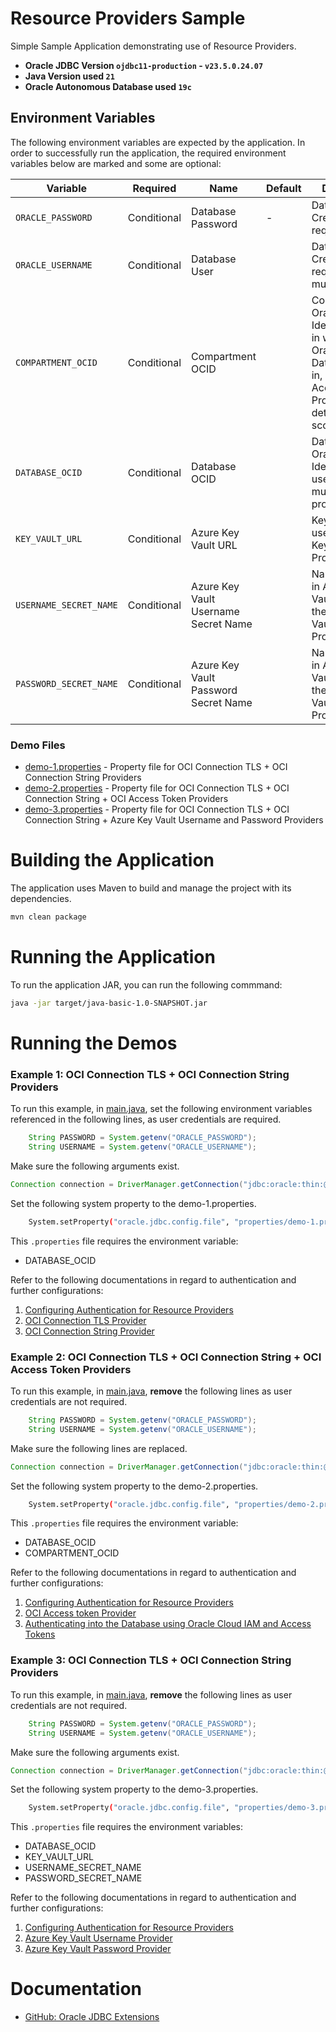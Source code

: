 # Resource Providers Sample

Simple Sample Application demonstrating use of Resource Providers.

- __Oracle JDBC Version `ojdbc11-production` - `v23.5.0.24.07`__
- __Java Version used `21`__
- __Oracle Autonomous Database used `19c`__

## Environment Variables
The following environment variables are expected by the application.
In order to successfully run the application, the required environment variables below are marked and some are optional:

| Variable               |  Required   | Name                                 | Default | Description                                                                                                                         |
|------------------------|:-----------:|--------------------------------------|---------|-------------------------------------------------------------------------------------------------------------------------------------|
| `ORACLE_PASSWORD`      | Conditional | Database Password                    | -       | Database Credential if required                                                                                                     |
| `ORACLE_USERNAME`      | Conditional | Database User                        |         | Database Credentials  if required, user must exist                                                                                  |
| `COMPARTMENT_OCID`     | Conditional | Compartment OCID                     |         | Compartment Oracle Cloud Identifier(OCID) in which the Oracle Database lives in, used by Access Token Provider in determining scope |
| `DATABASE_OCID`        | Conditional | Database OCID                        |         | Database Oracle Cloud Identifier(OCID), used by multiple providers                                                                  |
| `KEY_VAULT_URL`        | Conditional | Azure Key Vault URL                  |         | Key Vault URL used by Azure Key Vault Providers                                                                                     |
| `USERNAME_SECRET_NAME` | Conditional | Azure Key Vault Username Secret Name |         | Name of secret in Azure Key Vault used by the Azure Key Vault Username Providers                                                    |
| `PASSWORD_SECRET_NAME` | Conditional | Azure Key Vault Password Secret Name |         | Name of secret in Azure Key Vault used by the Azure Key Vault Password Providers                                                    |

### Demo Files
- [demo-1.properties](properties/demo-1.properties) - Property file for OCI Connection TLS + OCI Connection String Providers
- [demo-2.properties](properties/demo-2.properties) - Property file for OCI Connection TLS + OCI Connection String + OCI Access Token Providers
- [demo-3.properties](properties/demo-3.properties) - Property file for OCI Connection TLS + OCI Connection String + Azure Key Vault Username and Password Providers




# Building the Application
The application uses Maven to build and manage the project with its dependencies.
```bash
mvn clean package
```

# Running the Application
To run the application JAR, you can run the following commmand:
```bash
java -jar target/java-basic-1.0-SNAPSHOT.jar
```

# Running the Demos

### Example 1: OCI Connection TLS + OCI Connection String Providers

To run this example, in [main.java](src/main/java/org/oracle/Main.java), set the following environment variables
referenced in the following lines, as user credentials are required. 
```java
    String PASSWORD = System.getenv("ORACLE_PASSWORD");
    String USERNAME = System.getenv("ORACLE_USERNAME");
```
Make sure the following arguments exist.
```java
Connection connection = DriverManager.getConnection("jdbc:oracle:thin:@", USERNAME, PASSWORD);
```
Set the following system property to the demo-1.properties.
```bash
    System.setProperty("oracle.jdbc.config.file", "properties/demo-1.properties");
```

This `.properties` file requires the environment variable:
- DATABASE_OCID


Refer to the following documentations in regard to authentication and further configurations:
1. [Configuring Authentication for Resource Providers](https://github.com/oracle/ojdbc-extensions/blob/main/ojdbc-provider-oci/README.md#configuring-authentication-1)
2. [OCI Connection TLS Provider](https://github.com/oracle/ojdbc-extensions/blob/main/ojdbc-provider-oci/README.md#database-tls-provider)
3. [OCI Connection String Provider](https://github.com/oracle/ojdbc-extensions/blob/main/ojdbc-provider-oci/README.md#database-connection-string-provider)

### Example 2: OCI Connection TLS + OCI Connection String + OCI Access Token Providers

To run this example, in [main.java](src/main/java/org/oracle/Main.java), __remove__ the following lines as user credentials are not required.
```java
    String PASSWORD = System.getenv("ORACLE_PASSWORD");
    String USERNAME = System.getenv("ORACLE_USERNAME");
```

Make sure the following lines are replaced.
```java
Connection connection = DriverManager.getConnection("jdbc:oracle:thin:@");
```

Set the following system property to the demo-2.properties.

```bash
    System.setProperty("oracle.jdbc.config.file", "properties/demo-2.properties");
```

This `.properties` file requires the environment variable:
- DATABASE_OCID
- COMPARTMENT_OCID


Refer to the following documentations in regard to authentication and further configurations:
1. [Configuring Authentication for Resource Providers](https://github.com/oracle/ojdbc-extensions/blob/main/ojdbc-provider-oci/README.md#configuring-authentication-1)
2. [OCI Access token Provider](https://github.com/oracle/ojdbc-extensions/blob/main/ojdbc-provider-oci/README.md#access-token-provider)
3. [Authenticating into the Database using Oracle Cloud IAM and Access Tokens](https://docs.oracle.com/en/cloud/paas/autonomous-database/serverless/adbsb/manage-users-iam.html)



### Example 3: OCI Connection TLS + OCI Connection String Providers

To run this example, in [main.java](src/main/java/org/oracle/Main.java), __remove__ the following lines as user credentials are not required.
```java
    String PASSWORD = System.getenv("ORACLE_PASSWORD");
    String USERNAME = System.getenv("ORACLE_USERNAME");
```
Make sure the following arguments exist.

```java
Connection connection = DriverManager.getConnection("jdbc:oracle:thin:@");
```

Set the following system property to the demo-3.properties.

```bash
    System.setProperty("oracle.jdbc.config.file", "properties/demo-3.properties");
```

This `.properties` file requires the environment variables:
- DATABASE_OCID
- KEY_VAULT_URL
- USERNAME_SECRET_NAME
- PASSWORD_SECRET_NAME


Refer to the following documentations in regard to authentication and further configurations:
1. [Configuring Authentication for Resource Providers](https://github.com/oracle/ojdbc-extensions/blob/main/ojdbc-provider-oci/README.md#configuring-authentication-1)
2. [Azure Key Vault Username Provider](https://github.com/oracle/ojdbc-extensions/blob/main/ojdbc-provider-azure/README.md#key-vault-username-provider)
3. [Azure Key Vault Password Provider](https://github.com/oracle/ojdbc-extensions/blob/main/ojdbc-provider-azure/README.md#key-vault-password-provider)

# Documentation
- [GitHub: Oracle JDBC Extensions](https://github.com/oracle/ojdbc-extensions/tree/main)


